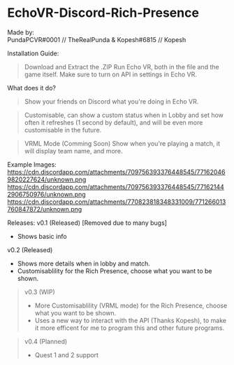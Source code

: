 # EchoVR-Discord-Rich-Presence
Made by:\
PundaPCVR#0001 // TheRealPunda & Kopesh#6815 // Kopesh

Installation Guide:
> Download and Extract the .ZIP
> Run Echo VR, both in the file and the game itself.
> Make sure to turn on API in settings in Echo VR.

What does it do?
> Show your friends on Discord what you're doing in Echo VR.

> Customisable, can show a custom status when in Lobby and set how often it refreshes (1 second by default), and will be even more customisable in the future.

> VRML Mode (Comming Soon)
> Show when you're playing a match, it will display team name, and more.

Example Images:
https://cdn.discordapp.com/attachments/709756393376448545/771620469820227624/unknown.png
https://cdn.discordapp.com/attachments/709756393376448545/771621442906750976/unknown.png
https://cdn.discordapp.com/attachments/770823818348331009/771266013760847872/unknown.png

Releases:
v0.1 (Released) [Removed due to many bugs]
- Shows basic info

v0.2 (Released)
- Shows more details when in lobby and match.
- Customisablility for the Rich Presence, choose what you want to be shown.


> v0.3 (WIP)
> - More Customisablility (VRML mode) for the Rich Presence, choose what you want to be shown.
> - Uses a new way to interact with the API (Thanks Kopesh), to make it more efficent for me to program this and other future programs.

> v0.4 (Planned)
> - Quest 1 and 2 support
